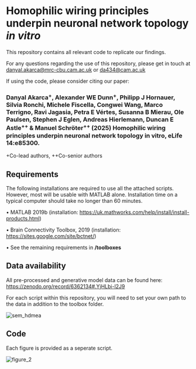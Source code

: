 # Homophilic wiring principles underpin neuronal network topology *in vitro*

This repository contains all relevant code to replicate our findings. 

For any questions regarding the use of this repository, please get in touch at danyal.akarca@mrc-cbu.cam.ac.uk or da434@cam.ac.uk 

If using the code, please consider citing our paper:

### Danyal Akarca<sup>+</sup>, Alexander WE Dunn<sup>+</sup>, Philipp J Hornauer, Silvia Ronchi, Michele Fiscella, Congwei Wang, Marco Terrigno, Ravi Jagasia, Petra E Vértes, Susanna B Mierau, Ole Paulsen, Stephen J Eglen, Andreas Hierlemann, Duncan E Astle<sup>++</sup> & Manuel Schröter<sup>++</sup> (2025) Homophilic wiring principles underpin neuronal network topology in vitro, eLife 14:e85300.
+Co-lead authors, ++Co-senior authors

## **Requirements**

The following installations are required to use all the attached scripts. However, most will be usable with MATLAB alone. Installation time on a typical computer should take no longer than 60 minutes.

•	MATLAB 2019b (installation: https://uk.mathworks.com/help/install/install-products.html)

•	Brain Connectivity Toolbox, 2019 (installation: https://sites.google.com/site/bctnet/)

•	See the remaining requirements in **/toolboxes**

## **Data availability**

All pre-processed and generative model data can be found here: https://zenodo.org/record/6362134#.YjHLbi-l2J9

For each script within this repository, you will need to set your own path to the data in addition to the toolbox folder.
  
![sem_hdmea](https://user-images.githubusercontent.com/28649488/157096000-d892a4c3-8676-4599-85b0-814679b5dc95.jpeg)

## **Code**

Each figure is provided as a seperate script.

![figure_2](https://user-images.githubusercontent.com/28649488/157096048-73894ea0-6393-4ba4-bace-72dca95ebd86.jpg)
